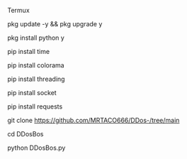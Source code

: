Termux

pkg update -y && pkg upgrade y

pkg install python y

pip install time

pip install colorama

pip install threading

pip install socket

pip install requests

git clone https://github.com/MRTACO666/DDos-/tree/main

cd DDosBos

python DDosBos.py
